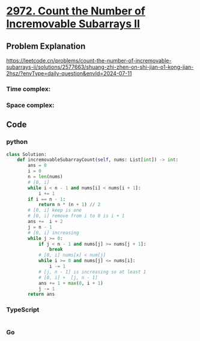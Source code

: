 # [2972. Count the Number of Incremovable Subarrays II](https://leetcode.cn/problems/count-the-number-of-incremovable-subarrays-ii/description/?envType=daily-question&envId=2024-07-11)



## Problem Explanation
https://leetcode.cn/problems/count-the-number-of-incremovable-subarrays-ii/solutions/2577663/shuang-zhi-zhen-on-shi-jian-o1-kong-jian-2hsz/?envType=daily-question&envId=2024-07-11
### Time complex:

### Space complex:

## Code

### python
```python
class Solution:
    def incremovableSubarrayCount(self, nums: List[int]) -> int:
        ans = 0
        i = 0
        n = len(nums)
        # [0, i] 
        while i < n - 1 and nums[i] < nums[i + 1]:
            i += 1
        if i == n - 1:
            return n * (n + 1) // 2
        # [0, i] keep is one
        # [0, i] remove from i to 0 is i + 1
        ans +=  i + 2 
        j = n - 1
        # [0, i] increasing
        while j >= 0:
            if j < n - 1 and nums[j] >= nums[j + 1]:
                break
            # [0, i] nums[x] < num[j]
            while i >= 0 and nums[j] <= nums[i]:
                i -= 1
            # [j, n - 1] is increasing so at least 1
            # [0, i] +  [j, n - 1]
            ans += 1 + max(0, i + 1)
            j -= 1
        return ans
```

### TypeScript
```TypeScript


```

### Go
```go
```